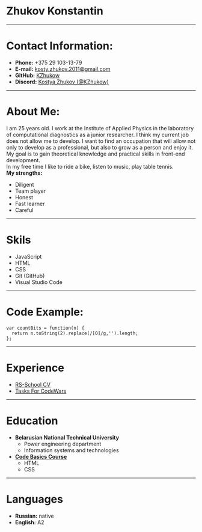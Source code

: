 # Zhukov Konstantin

***
# Contact Information:
 * **Phone:** +375 29 103-13-79
 * **E-mail:** kosty.zhukov.2011@gmail.com
 * **GitHub:** [KZhukow](https://github.com/KZhukow "GitHub Profile")
 * **Discord:** [Kostya Zhukov (@KZhukow)](https://discord.com/channels/516715744646660106/747714817845887036 "RS-School")

***
# About Me:
I am 25 years old. I work at the Institute of Applied Physics in the laboratory of computational diagnostics as a junior researcher. I think my current job does not allow me to develop. I want to find an occupation that will allow not only to develop as a professional, but also to grow as a person and enjoy it. My goal is to gain theoretical knowledge and practical skills in front-end development.  
In my free time I like to ride a bike, listen to music, play table tennis.  
**My strengths:**
* Diligent
* Team player
* Honest
* Fast learner
* Careful

***
# Skils
* JavaScript
* HTML
* CSS
* Git (GitHub)
* Visual Studio Code

***
# Code Example:
```
var countBits = function(n) {
  return n.toString(2).replace(/[0]/g,'').length;
};
```

***
# Experience
* [RS-School CV](https://github.com/KZhukow/rsschool-cv "CV")
* [Tasks For CodeWars](https://www.codewars.com/users/aE3 "CodeWars Profile")

***
# Education
* **Belarusian National Technical University**
    * Power engineering department
    * Information systems and technologies
* **[Code Basics Course](https://ru.code-basics.com/)**
    * HTML
    * CSS

***
# Languages
* **Russian:** native
* **English:** A2
